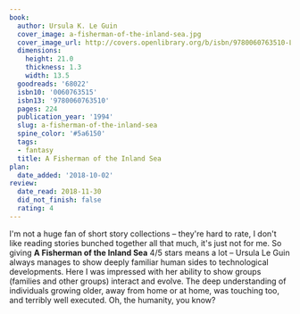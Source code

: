 ```yaml
---
book:
  author: Ursula K. Le Guin
  cover_image: a-fisherman-of-the-inland-sea.jpg
  cover_image_url: http://covers.openlibrary.org/b/isbn/9780060763510-L.jpg
  dimensions:
    height: 21.0
    thickness: 1.3
    width: 13.5
  goodreads: '68022'
  isbn10: '0060763515'
  isbn13: '9780060763510'
  pages: 224
  publication_year: '1994'
  slug: a-fisherman-of-the-inland-sea
  spine_color: '#5a6150'
  tags:
  - fantasy
  title: A Fisherman of the Inland Sea
plan:
  date_added: '2018-10-02'
review:
  date_read: 2018-11-30
  did_not_finish: false
  rating: 4
---
```


I'm not a huge fan of short story collections – they're hard to rate, I don't like reading stories bunched together all that much, it's just not for me. So giving **A Fisherman of the Inland Sea** 4/5 stars means a lot – Ursula Le Guin always manages to show deeply familiar human sides to technological developments. Here I was impressed with her ability to show groups (families and other groups) interact and evolve. The deep understanding of individuals growing older, away from home or at home, was touching too, and terribly well executed. Oh, the humanity, you know?
